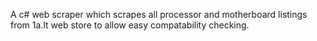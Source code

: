 A c# web scraper which scrapes all processor and motherboard listings from 1a.lt web store to allow easy compatability checking. 
